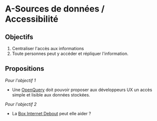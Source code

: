 
A-Sources de données / Accessibilité
===

## Objectifs

1. Centraliser l'accès aux informations
2. Toute personnes peut y accéder et répliquer l'information.

## Propositions

_Pour l'objectif 1_

- Une [OpenQuery](OpenQuery.md) doit pouvoir proposer aux développeurs UX un accès simple et lisible aux données stockées.

_Pour l'objectif 2_

- La [Box Internet Debout](https://wiki.nuitdebout.fr/wiki/Box_Internet_Debout) peut elle aider ?

